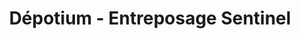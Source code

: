 ---
title: "Dépotium - Entreposage Sentinel"
url: /baie-durfe/depotium-entreposage-sentinel/
shop: storage rental
---